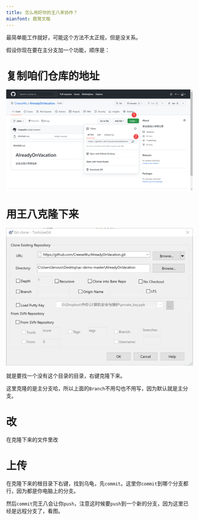 ```yaml
---
title: 怎么用好你的王八来协作？
mianfont: 霞鹜文楷
---
```


最简单能工作就好，可能这个方法不太正规，但是没关系。

假设你现在要在主分支加一个功能，顺序是：

# 复制咱们仓库的地址

![copy_git_link.png](img/copy_git_link.png)

# 用王八克隆下来

![use_wangba_to_clone.png](img/use_wangba_to_clone.png)

就是要找一个没有这个目录的目录，右键克隆下来。

这里克隆的是主分支哈，所以上面的`Branch`不用勾也不用写，因为默认就是主分支。

# 改

在克隆下来的文件里改

# 上传

在克隆下来的根目录下右键，找到乌龟，先`commit`。这里你`commit`到哪个分支都行，因为都是你电脑上的分支。

然后`commit`完王八会让你`push`，注意这时候要`push`到一个新的分支，因为这里已经是远程分支了，看图。

